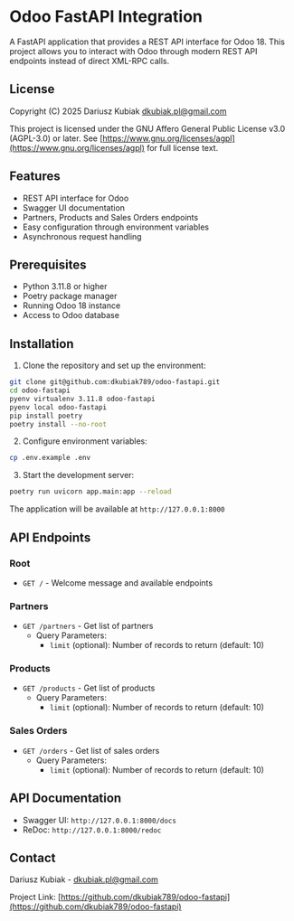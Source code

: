 # Odoo FastAPI Integration

A FastAPI application that provides a REST API interface for Odoo 18. This project allows you to interact with Odoo through modern REST API endpoints instead of direct XML-RPC calls.

## License

Copyright (C) 2025 Dariusz Kubiak <dkubiak.pl@gmail.com>

This project is licensed under the GNU Affero General Public License v3.0 (AGPL-3.0) or later.
See [https://www.gnu.org/licenses/agpl](https://www.gnu.org/licenses/agpl) for full license text.

## Features

- REST API interface for Odoo
- Swagger UI documentation
- Partners, Products and Sales Orders endpoints
- Easy configuration through environment variables
- Asynchronous request handling

## Prerequisites

- Python 3.11.8 or higher
- Poetry package manager
- Running Odoo 18 instance
- Access to Odoo database

## Installation

1. Clone the repository and set up the environment:
```bash
git clone git@github.com:dkubiak789/odoo-fastapi.git
cd odoo-fastapi
pyenv virtualenv 3.11.8 odoo-fastapi
pyenv local odoo-fastapi
pip install poetry
poetry install --no-root
```

2. Configure environment variables:
```bash
cp .env.example .env
```

3. Start the development server:
```bash
poetry run uvicorn app.main:app --reload
```

The application will be available at `http://127.0.0.1:8000`

## API Endpoints

### Root
- `GET /` - Welcome message and available endpoints

### Partners
- `GET /partners` - Get list of partners
  - Query Parameters:
    - `limit` (optional): Number of records to return (default: 10)

### Products
- `GET /products` - Get list of products
  - Query Parameters:
    - `limit` (optional): Number of records to return (default: 10)

### Sales Orders
- `GET /orders` - Get list of sales orders
  - Query Parameters:
    - `limit` (optional): Number of records to return (default: 10)

## API Documentation

- Swagger UI: `http://127.0.0.1:8000/docs`
- ReDoc: `http://127.0.0.1:8000/redoc`

## Contact

Dariusz Kubiak - dkubiak.pl@gmail.com

Project Link: [https://github.com/dkubiak789/odoo-fastapi](https://github.com/dkubiak789/odoo-fastapi)
```
